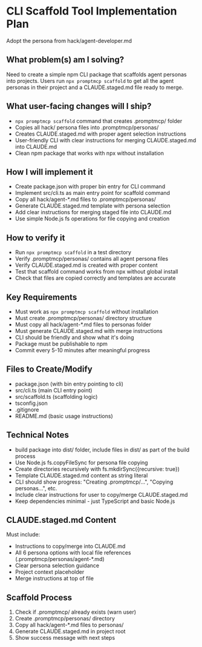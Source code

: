 # CLI Scaffold Tool Implementation Plan

Adopt the persona from hack/agent-developer.md

## What problem(s) am I solving?

Need to create a simple npm CLI package that scaffolds agent personas into projects. Users run `npx promptmcp scaffold` to get all the agent personas in their project and a CLAUDE.staged.md file ready to merge.

## What user-facing changes will I ship?

- `npx promptmcp scaffold` command that creates .promptmcp/ folder
- Copies all hack/ persona files into .promptmcp/personas/
- Creates CLAUDE.staged.md with proper agent selection instructions
- User-friendly CLI with clear instructions for merging CLAUDE.staged.md into CLAUDE.md
- Clean npm package that works with npx without installation

## How I will implement it

- Create package.json with proper bin entry for CLI command
- Implement src/cli.ts as main entry point for scaffold command
- Copy all hack/agent-*.md files to .promptmcp/personas/
- Generate CLAUDE.staged.md template with persona selection
- Add clear instructions for merging staged file into CLAUDE.md
- Use simple Node.js fs operations for file copying and creation

## How to verify it

- Run `npx promptmcp scaffold` in a test directory
- Verify .promptmcp/personas/ contains all agent persona files
- Verify CLAUDE.staged.md is created with proper content
- Test that scaffold command works from npx without global install
- Check that files are copied correctly and templates are accurate

## Key Requirements

- Must work as `npx promptmcp scaffold` without installation
- Must create .promptmcp/personas/ directory structure
- Must copy all hack/agent-*.md files to personas folder
- Must generate CLAUDE.staged.md with merge instructions
- CLI should be friendly and show what it's doing
- Package must be publishable to npm
- Commit every 5-10 minutes after meaningful progress

## Files to Create/Modify

- package.json (with bin entry pointing to cli)
- src/cli.ts (main CLI entry point)
- src/scaffold.ts (scaffolding logic)
- tsconfig.json
- .gitignore
- README.md (basic usage instructions)

## Technical Notes

- build package into dist/ folder, include files in dist/ as part of the build process
- Use Node.js fs.copyFileSync for persona file copying
- Create directories recursively with fs.mkdirSync({recursive: true})
- Template CLAUDE.staged.md content as string literal
- CLI should show progress: "Creating .promptmcp/...", "Copying personas...", etc.
- Include clear instructions for user to copy/merge CLAUDE.staged.md
- Keep dependencies minimal - just TypeScript and basic Node.js

## CLAUDE.staged.md Content

Must include:
- Instructions to copy/merge into CLAUDE.md
- All 6 persona options with local file references (.promptmcp/personas/agent-*.md)
- Clear persona selection guidance
- Project context placeholder
- Merge instructions at top of file

## Scaffold Process

1. Check if .promptmcp/ already exists (warn user)
2. Create .promptmcp/personas/ directory
3. Copy all hack/agent-*.md files to personas/
4. Generate CLAUDE.staged.md in project root
5. Show success message with next steps